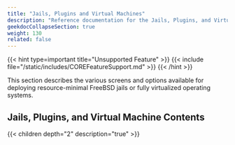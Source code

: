 ```yaml
---
title: "Jails, Plugins and Virtual Machines"
description: "Reference documentation for the Jails, Plugins, and Virtual Machines screens."
geekdocCollapseSection: true
weight: 130
related: false
---
```


{{< hint type=important title="Unsupported Feature" >}}
{{< include file="/static/includes/COREFeatureSupport.md" >}}
{{< /hint >}}

This section describes the various screens and options available for deploying resource-minimal FreeBSD jails or fully virtualized operating systems.

<div class="noprint">

## Jails, Plugins, and Virtual Machine Contents

{{< children depth="2" description="true" >}}

</div>
